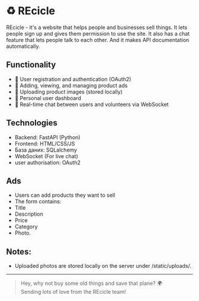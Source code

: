 # ♻️ REcicle 
REcicle - it's a website that helps people and businesses sell things. It lets people sign up and gives them permission to use the site. It also has a chat feature that lets people talk to each other. And it makes API documentation automatically.

##  Functionality

- 🌿 User registration and authentication (OAuth2)
- 🌿  Adding, viewing, and managing product ads
- 🌿  Uploading product images (stored locally)
- 🌿  Personal user dashboard
- 🌿  Real-time chat between users and volunteers via WebSocket

##  Technologies

- Backend: FastAPI (Python)
- Frontend: HTML/CSS/JS 
- База даних: SQLalchemy
- WebSocket (For live chat)
- user authorisation: OAuth2
## Ads
- Users can add products they want to sell
- The form contains:
- Title
- Description
- Price
- Category
- Photo.
## Notes:
- Uploaded photos are stored locally on the server under /static/uploads/.
---

>  Hey, why not buy some old things and save that plane? 🌍  
> Sending lots of love from the REcicle team! 

